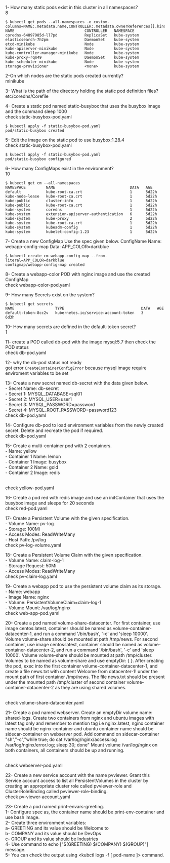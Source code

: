 1- How many static pods exist in this cluster in all namespaces?<br>
8
```
$ kubectl get pods --all-namespaces -o custom-columns=NAME:.metadata.name,CONTROLLER:.metadata.ownerReferences[].kind,NAMESPACE:.metadata.namespace
NAME                               CONTROLLER   NAMESPACE
coredns-64897985d-ll7pd            ReplicaSet   kube-system
elasticsearch-7h2pm                DaemonSet    kube-system
etcd-minikube                      Node         kube-system
kube-apiserver-minikube            Node         kube-system
kube-controller-manager-minikube   Node         kube-system
kube-proxy-rqm49                   DaemonSet    kube-system
kube-scheduler-minikube            Node         kube-system
storage-provisioner                <none>       kube-system
```

2-On which nodes are the static pods created currently?
<br>
minikube

3- What is the path of the directory holding the static pod definition files?
<br>
etc/coredns/Corefile

4- Create a static pod named static-busybox that uses the busybox image and the command sleep 1000
<br>
check static-busybox-pod.yaml
```
$ kubectl apply -f static-busybox-pod.yaml
pod/static-busybox created
```

5- Edit the image on the static pod to use busybox:1.28.4
<br>
check static-busybox-pod.yaml
```
$ kubectl apply -f static-busybox-pod.yaml 
pod/static-busybox configured
```

6- How many ConfigMaps exist in the environment?
<br>
10
```
$ kubectl get cm --all-namespaces
NAMESPACE         NAME                                 DATA   AGE  
default           kube-root-ca.crt                     1      5d22h
kube-node-lease   kube-root-ca.crt                     1      5d22h
kube-public       cluster-info                         1      5d22h
kube-public       kube-root-ca.crt                     1      5d22h
kube-system       coredns                              1      5d22h
kube-system       extension-apiserver-authentication   6      5d22h
kube-system       kube-proxy                           2      5d22h
kube-system       kube-root-ca.crt                     1      5d22h
kube-system       kubeadm-config                       1      5d22h
kube-system       kubelet-config-1.23                  1      5d22h
```

7- Create a new ConfigMap  Use the spec given below.
       ConfigName Name: webapp-config-map
       Data: APP_COLOR=darkblue
```
$ kubectl create cm webapp-config-map --from-literal=APP_COLOR=darkblue
configmap/webapp-config-map created
```

8- Create a  webapp-color POD with nginx image and use the created ConfigMap
<br>
check webapp-color-pod.yaml

9- How many Secrets exist on the system?
```
$ kubectl get secrets
NAME                  TYPE                                  DATA   AGE 
default-token-8cc2v   kubernetes.io/service-account-token   3      6d3h
```

10- How many secrets are defined in the default-token secret?
<br>
1

11- create a POD called db-pod with the image mysql:5.7 then check the POD status
<br>
check db-pod.yaml

12- why the db-pod status not ready
<br>
got error `CreateContainerConfigError` because mysql image require enviroment variables to be set


13- Create a new secret named db-secret with the data given below.
<br>
	- Secret Name: db-secret
<br>
	- Secret 1: MYSQL_DATABASE=sql01
<br>
	- Secret 2: MYSQL_USER=user1
<br>
	- Secret 3: MYSQL_PASSWORD=password
<br>
	- Secret 4: MYSQL_ROOT_PASSWORD=password123
<br>
check db-pod.yaml

14- Configure db-pod to load environment variables from the newly created secret. Delete and recreate the pod if required.
<br>
check db-pod.yaml

15- Create a multi-container pod with 2 containers.
<br>
	- Name: yellow
<br>
	- Container 1 Name: lemon 
<br>
	- Container 1 Image: busybox
<br>
	- Container 2 Name: gold 
<br>
	- Container 2 Image: redis

<br>
check yellow-pod.yaml


16- Create a pod red with redis image and use an initContainer that uses the busybox image and sleeps for 20 seconds
<br>
check red-pod.yaml

17- Create a Persistent Volume with the given specification.
<br>
	- Volume Name: pv-log
<br>
	- Storage: 100Mi
<br>
	- Access Modes: ReadWriteMany
<br>
	- Host Path: /pv/log
<br>
check pv-log-volume.yaml

18- Create a Persistent Volume Claim with the given specification.
<br>
	- Volume Name: claim-log-1
<br>
	- Storage Request: 50Mi
<br>
	- Access Modes: ReadWriteMany
<br>
check pv-claim-log.yaml

19- Create a webapp pod to use the persistent volume claim as its storage.
<br>
	- Name: webapp
<br>
	- Image Name: nginx
<br>
	- Volume: PersistentVolumeClaim=claim-log-1
<br>
	- Volume Mount: /var/log/nginx
<br>
check web-app-pod.yaml

20- Create a pod named volume-share-datacenter. 
For first container, use image centos:latest, container should be named as volume-container-datacenter-1, and run a command '/bin/bash', '-c' and 'sleep 10000'. Volume volume-share should be mounted at path /tmp/news.
For second container, use image centos:latest, container should be named as volume-container-datacenter-2, and run a command '/bin/bash', '-c' and 'sleep 10000'. Volume volume-share should be mounted at path /tmp/cluster.
Volumes to be named as volume-share and use emptyDir: { }.
After creating the pod, exec into the first container volume-container-datacenter-1, and create a file news.txt with content Welcome from datacenter-1! under the mount path of first container  /tmp/news.
The file news.txt should be present under the mounted path /tmp/cluster of second container volume-container-datacenter-2 as they are using shared volumes.

<br>
check volume-share-datacenter.yaml


21- Create a pod named webserver.
Create an emptyDir volume name: shared-logs.
Create two containers from nginx and ubuntu images with latest tag only and remember to mention tag i.e nginx:latest, nginx container name should be nginx-container and ubuntu container name should be sidecar-container on webserver pod.
Add command on sidecar-container "sh","-c","while true; do cat /var/log/nginx/access.log /var/log/nginx/error.log; sleep 30; done"
Mount volume /var/log/nginx on both containers, all containers should be up and running.

<br>
check webserver-pod.yaml

22- Create a new service account with the name pvviewer. Grant this Service account access to list all PersistentVolumes in the cluster by creating an appropriate cluster role called pvviewer-role and ClusterRoleBinding called pvviewer-role-binding.
<br>
check pv-viewer-account.yaml

23- Create a pod named print-envars-greeting.
<br>
	1- Configure spec as, the container name should be print-env-container and use bash image.
<br>
	2- Create three environment variables:
<br>
		a- GREETING and its value should be Welcome to
<br>
		b- COMPANY and its value should be DevOps
<br>
		c- GROUP and its value should be Industries
<br>
	4- Use command to echo ["$(GREETING) $(COMPANY) $(GROUP)"] message.
<br>
	5- You can check the output using <kubctl logs -f [ pod-name ]> command.
<br>
